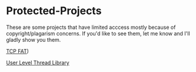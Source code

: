# Protected-Projects
These are some projects that have limited acccess mostly because of copyright/plagarism concerns. If you'd like to see them, let me know and I'll gladly show you them.


[TCP FAT](https://drive.google.com/drive/folders/1w1nNJL2mCykwrbe4jac59IFNBcAsr5EV?usp=drive_link))

[User Level Thread Library](https://drive.google.com/drive/folders/16ceKbHNhZwZ3bNZLQiuCLZ-IivzPfh8m?usp=drive_link)
